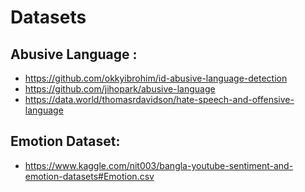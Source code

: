 # Datasets
## Abusive Language :
* https://github.com/okkyibrohim/id-abusive-language-detection
* https://github.com/jihopark/abusive-language
* https://data.world/thomasrdavidson/hate-speech-and-offensive-language

## Emotion Dataset:
* https://www.kaggle.com/nit003/bangla-youtube-sentiment-and-emotion-datasets#Emotion.csv
